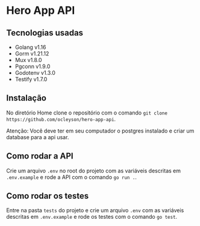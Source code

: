 # Hero App API

## Tecnologias usadas

- Golang v1.16
- Gorm v1.21.12
- Mux v1.8.0
- Pgconn v1.9.0
- Godotenv v1.3.0
- Testify v1.7.0

## Instalação

No diretório Home clone o repositório com o comando `git clone https://github.com/ocleyson/hero-app-api`.

Atenção: Você deve ter em seu computador o postgres instalado e criar um database para a api usar.

## Como rodar a API

Crie um arquivo `.env` no root do projeto com as variáveis descritas em `.env.example` e rode a API com o comando `go run .`.

## Como rodar os testes

Entre na pasta `tests` do projeto e crie um arquivo `.env` com as variáveis descritas em `.env.example` e rode os testes com o comando `go test`.